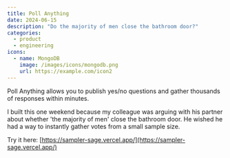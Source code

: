 ```yaml
---
title: Poll Anything
date: 2024-06-15
description: "Do the majority of men close the bathroom door?"
categories:
  - product
  - engineering
icons:
  - name: MongoDB
    image: /images/icons/mongodb.png
    url: https://example.com/icon2
---
```


Poll Anything allows you to publish yes/no questions and gather thousands of responses within minutes.

I built this one weekend because my colleague was arguing with his partner about whether 'the majority of men' close the bathroom door. He wished he had a way to instantly gather votes from a small sample size.

Try it here: [https://sampler-sage.vercel.app/](https://sampler-sage.vercel.app/)